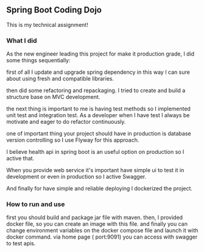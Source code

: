 Spring Boot Coding Dojo
---
This is my technical assignment!

### What I did

As the new engineer leading this project for make it production grade, I did some things sequentially:

first of all I update and upgrade spring dependency in this way I can sure about using fresh and compatible libraries.

then did some refactoring and repackaging. I tried to create and build a structure base on MVC development.

the next thing is important to me is having test methods so I implemented unit test and integration test. 
As a developer when I have test I always be motivate and eager to do refactor continuously.

one of important thing your project should have in production is database version controlling so I use Flyway for this approach.

I believe health api in spring boot is an useful option on production so I active that.

When you provide web service it's important have simple ui to test it in development or even in production so I active Swagger.

And finally for have simple and reliable deploying I dockerized the project.


### How to run and use

first you should build and package jar file with maven.
then, I provided docker file, so you can create an image with this file.
and finally you can change environment variables on the docker compose file and launch it with docker command.
via home page ( port:9091) you can access with swagger to test apis.
